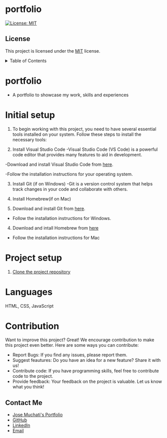 # portfolio

  [![License: MIT](https://img.shields.io/badge/License-MIT-blue.svg)](https://opensource.org/licenses/MIT)

  ## License
  This project is licensed under the [MIT](https://opensource.org/licenses/MIT) license.

<details>
<summary>Table of Contents</summary>

* [Initial Setup](#initial-setup)
* [Project Setup](#project-setup)
* [Languages](#languages)
* [Usage](#usage)
* [Contribution](#contribution)
* [Questions](#questions)

</details>

# portfolio
- A portfolio to showcase my work, skills and experiences

# Initial setup

1. To begin working with this project, you need to have several essential tools installed on your system. Follow these steps to install the necessary tools:

2. Install Visual Studio Code
-Visual Studio Code (VS Code) is a powerful code editor that provides many features to aid in development.

-Download and install Visual Studio Code from [here](https://code.visualstudio.com/Download).

-Follow the installation instructions for your operating system.

3. Install Git (if on Windows)
-Git is a version control system that helps track changes in your code and collaborate with others.

3. Install Homebrew(if on Mac)

4. Download and install Git from [here](https://git-scm.com/downloads).
- Follow the installation instructions for Windows.

4. Download and intall Homebrew from [here](https://brew.sh/)
- Follow the installation instructions for Mac

# Project setup

1. [Clone the project repository](https://docs.github.com/en/repositories/creating-and-managing-repositories/cloning-a-repository)

# Languages
HTML, CSS, JavaScript

# Contribution
Want to improve this project? Great! We encourage contribution to make this project even better. Here are some ways you can contribute:
- Report Bugs: If you find any issues, please report them.
- Suggest feautures: Do you have an idea for a new feature? Share it with us!
- Contribute code: If you have programming skills, feel free to contribute code to the project.
- Provide feedback: Your feedback on the project is valuable. Let us know what you think!

## Contact Me

- [Jose Muchati's Portfolio](https://uwttn.github.io/portfolio/)
- [GitHub](https://github.com/uwttn)
- [LinkedIn](https://www.linkedin.com/in/uwttn)
- [Email](mailto:josemuchati@outlook.com)


